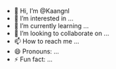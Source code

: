 - 👋 Hi, I’m @Kaangnl
- 👀 I’m interested in ...
- 🌱 I’m currently learning ...
- 💞️ I’m looking to collaborate on ...
- 📫 How to reach me ...
- 😄 Pronouns: ...
- ⚡ Fun fact: ...

<!---
Kaangnl/Kaangnl is a ✨ special ✨ repository because its `README.md` (this file) appears on your GitHub profile.
You can click the Preview link to take a look at your changes.
--->
